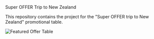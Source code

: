 Super OFFER Trip to New Zealand

This repository contains the project for the "Super OFFER trip to New Zealand" promotional table.

![Featured Offer Table]()
